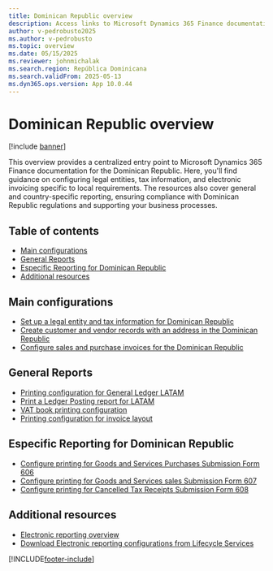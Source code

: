 ```yaml
---
title: Dominican Republic overview
description: Access links to Microsoft Dynamics 365 Finance documentation resources for Dominican Republic, including links that direct to resources about electronic invoicing. 
author: v-pedrobusto2025
ms.author: v-pedrobusto
ms.topic: overview
ms.date: 05/15/2025
ms.reviewer: johnmichalak
ms.search.region: República Dominicana
ms.search.validFrom: 2025-05-13
ms.dyn365.ops.version: App 10.0.44
---
```


# Dominican Republic overview

[!include [banner](../../includes/banner.md)]

This overview provides a centralized entry point to Microsoft Dynamics 365 Finance documentation for the Dominican Republic. Here, you'll find guidance on configuring legal entities, tax information, and electronic invoicing specific to local requirements. The resources also cover general and country-specific reporting, ensuring compliance with Dominican Republic regulations and supporting your business processes.

## Table of contents

- [Main configurations](#main-configurations)
- [General Reports](#general-reports)
- [Especific Reporting for Dominican Republic](#especific-reporting-for-dominican-republic)
- [Additional resources](#additional-resources)

## Main configurations

- [Set up a legal entity and tax information for Dominican Republic](ltm-set-up-legal-entity-and-tax-dominican-republic.md)
- [Create customer and vendor records with an address in the Dominican Republic](ltm-create-customer-and-vendor-dominican-republic.md)
- [Configure sales and purchase invoices for the Dominican Republic](ltm-configure-invoices-dominican-republic.md)


## General Reports

- [Printing configuration for General Ledger LATAM](ltm-general-ledger.md)
- [Print a Ledger Posting report for LATAM](ltm-ledger-posting-report.md)
- [VAT book printing configuration](ltm-vat-book.md)
- [Printing configuration for invoice layout](ltm-invoice-layout-print.md)

## Especific Reporting for Dominican Republic

- [Configure printing for Goods and Services Purchases Submission Form 606](ltm-configure-dom-purchaseform606.md)
- [Configure printing for Goods and Services sales Submission Form 607](ltm-configure-dom-salesform607.md)
- [Configure printing for Cancelled Tax Receipts Submission Form 608](ltm-configure-dom-cancelledtaxreceiptsform606.md)


## Additional resources

- [Electronic reporting overview](../../../fin-ops-core/dev-itpro/analytics/general-electronic-reporting.md)
- [Download Electronic reporting configurations from Lifecycle Services](../../../fin-ops-core/dev-itpro/analytics/download-electronic-reporting-configuration-lcs.md)

[!INCLUDE[footer-include](../../../includes/footer-banner.md)]
